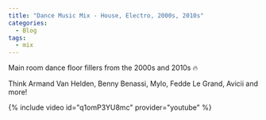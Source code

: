 ```yaml
---
title: "Dance Music Mix - House, Electro, 2000s, 2010s"
categories:
  - Blog
tags:
  - mix
---
```


Main room dance floor fillers from the 2000s and 2010s 🔥

Think Armand Van Helden, Benny Benassi, Mylo, Fedde Le Grand, Avicii and more!

{% include video id="q1omP3YU8mc" provider="youtube" %}
